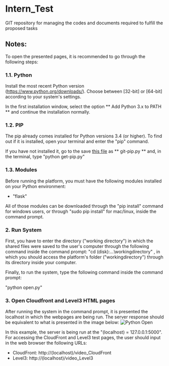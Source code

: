 # Intern_Test
GIT repository for managing the codes and documents required to fulfill the proposed tasks

## Notes:
To open the presented pages, it is recommended to go through the following steps:

### 1.1. Python
Install the most recent Python version (https://www.python.org/downloads/). Choose between [32-bit] or [64-bit] according to your system's settings.

In the first installation window, select the option ** Add Python 3.x to PATH ** and continue the installation normally.

### 1.2. PIP
The pip already comes installed for Python versions 3.4 (or higher).
To find out if it is installed, open your terminal and enter the "pip" command.

If you have not installed it, go to the save [this file](https://bootstrap.pypa.io/get-pip.py) as ** git-pip.py ** and, in the terminal, type "python get-pip.py"

### 1.3. Modules
Before running the platform, you must have the following modules installed on your Python environment:

- "flask"

All of those modules can be downloaded through the "pip install" command for windows users, or through "sudo pip install" for mac/linux, inside the command prompt.

### 2. Run System
First, you have to enter the directory ("working directory") in which the shared files were saved to the user's computer through the following command inside the command prompt:
"cd (disk):\...\workingdirectory" ,  in which you should access the platform's folder ("workingdirectory") through its directory inside your computer.

Finally, to run the system, type the following command inside the command prompt:

"python open.py"

### 3. Open Cloudfront and Level3 HTML pages
After running the system in the command prompt, it is presented the localhost in which the webpages are being run. The server response should be equivalent to what is presented in the image below:
![Python Open](https://github.com/henriquewills/Intern_Test/tree/main/images/Python_Open.jpg)

In this example, the server is being run at the "(localhost) = 127.0.0.1:5000". For accessing the CloudFront and Level3 test pages, the user should input in the web browser the following URLs:

- CloudFront: http://(localhost)/video_CloudFront
- Level3: http://(localhost)/video_Level3
